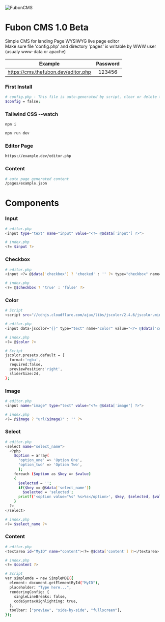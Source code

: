 ![FubonCMS](https://user-images.githubusercontent.com/43171309/144136211-def0648c-1d3a-4d2e-b47a-7cd0aff3b1e7.png)

Fubon CMS 1.0 Beta
==================

Simple CMS for landing Page WYSIWYG live page editor<br>
Make sure file 'config.php' and directory 'pages' is writable by WWW user (usualy www-data or apache)

| Example | Password |
|:---:|:---:|
| https://cms.thefubon.dev/editor.php | 123456 |

### First Install
```bash
# config.php - This file is auto-generated by script, clear or delete this file to reset password.
$config	= false;
```

### Tailwind CSS --watch

```bash
npm i
```
```bash
npm run dev
```

### Editor Page
```bash
https://example.dev/editor.php
```

### Content
```bash
# auto page generated content
/pages/example.json
```

# Components

### Input
```bash
# editor.php
<input type="text" name="input" value="<?= @$data['input'] ?>">

# index.php
<?= $input ?>
```

### Checkbox
```bash
# editor.php
<input <?= @$data['checkbox'] ? 'checked' : '' ?> type="checkbox" name="checkbox" value="1" />

# index.php
<?= @$checkbox ? 'true' : 'false' ?>
```

### Color
```bash
# Script
<script src="//cdnjs.cloudflare.com/ajax/libs/jscolor/2.4.6/jscolor.min.js"></script>

# editor.php
<input data-jscolor="{}" type="text" name="color" value="<?= @$data['color'] ?>">

# index.php
<?= @$color ?>

# Script
jscolor.presets.default = {
  format:'rgba',
  required:false,
  previewPosition:'right',
  sliderSize:24,
};
```


### Image
```bash
# editor.php
<input name="image" type="text" value="<?= @$data['image'] ?>">

# index.php
<?= @$image ? "url($image)" : '' ?>
```

### Select
```bash
# editor.php
<select name="select_name">
  <?php
    $option = array(
      'option_one' => 'Option One',
      'option_two' => 'Option Two',
      );
    foreach ($option as $key => $value)
    {
      $selected	= '';
      if($key == @$data['select_name'])
        $selected = 'selected';
      printf('<option value="%s" %s>%s</option>', $key, $selected, $value);
    }
  ?>
</select>

# index.php
<?= $select_name ?>
```

### Content
```bash
# editor.php
<textarea id="MyID" name="content"><?= @$data['content'] ?></textarea>

# index.php
<?= $content ?>

# Script
var simplemde = new SimpleMDE({
  element: document.getElementById("MyID"),
  placeholder: "Type here...",
  renderingConfig: {
    singleLineBreaks: false,
    codeSyntaxHighlighting: true,
  },
  toolbar: ["preview", "side-by-side", "fullscreen"],
});
```
